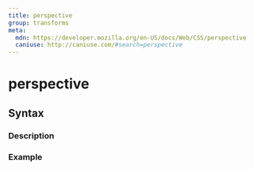 ```yaml
---
title: perspective
group: transforms
meta:
  mdn: https://developer.mozilla.org/en-US/docs/Web/CSS/perspective
  caniuse: http://caniuse.com/#search=perspective
---
```


# perspective
<!--- Introduction for perspective, keep it brief and set the overall context -->

## Syntax
<!--- Introduce the various syntax for perspective -->

### Description
<!--- For each major section of syntax, provide a description explaining its usage further -->

### Example
<!--- Provide code examples for the syntax block you're currently describing -->